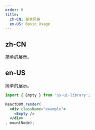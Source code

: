 ```yaml
---
order: 0
title:
  zh-CN: 基本风格
  en-US: Basic Usage
---
```


## zh-CN

简单的展示。

## en-US

简单的展示。

```jsx
import { Empty } from 'ss-ui-library';

ReactDOM.render(
  <div className="example">
    <Empty />
  </div>
, mountNode);
```

